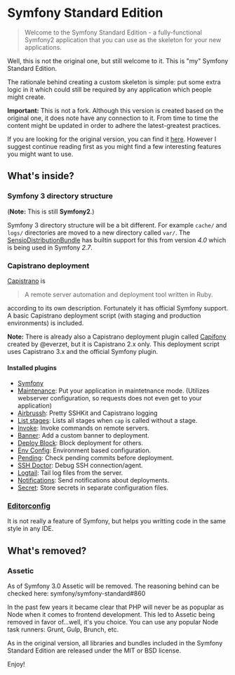 # Symfony Standard Edition

> Welcome to the Symfony Standard Edition - a fully-functional Symfony2
> application that you can use as the skeleton for your new applications.

Well, this is not the original one, but still welcome to it. This is "my" Symfony Standard Edition.

The rationale behind creating a custom skeleton is simple:
put some extra logic in it which could still be required by any application which people might create.

**Important:** This is not a fork. Although this version is created based on the original one, it does note
have any connection to it. From time to time the content might be updated in order to adhere the latest-greatest
practices.

If you are looking for the original version, you can find it [here](https://github.com/symfony/symfony-standard).
However I suggest continue reading first as you might find a few interesting features you might want to use.


## What's inside?

### Symfony 3 directory structure

(**Note:** This is still **Symfony2**.)

Symfony 3 directory structure will be a bit different. For example `cache/` and `logs/` directories are moved
to a new directory called `var/`.
The [SensioDistributionBundle](https://github.com/sensiolabs/SensioDistributionBundle) has builtin support for this
from version *4.0* which is being used in Symfony *2.7*.


### Capistrano deployment

[Capistrano](http://capistranorb.com/) is

> A remote server automation and deployment tool written in Ruby.

according to its own description. Fortunately it has official Symfony support. A basic Capistrano deployment script
(with staging and production environments) is included.

**Note:** There is already also a Capistrano deployment plugin called [Capifony](http://capifony.org/)
created by @everzet, but it is Capistrano 2.x only. This deployment script uses Capistrano 3.x and the
official Symfony plugin.


#### Installed plugins

- [Symfony](https://github.com/capistrano/symfony)
- [Maintenance](https://github.com/capistrano/maintenance): Put your application in maintetnance mode.
(Utilizes webserver configuration, so requests does not even get to your application)
- [Airbrussh](https://github.com/mattbrictson/airbrussh): Pretty SSHKit and Capistrano logging
- [List stages](https://rubygems.org/gems/capistrano-list_stages): Lists all stages when `cap` is called without a stage.
- [Invoke](https://github.com/sakuro/capistrano-invoke): Invoke commands on remote servers.
- [Banner](https://github.com/holysugar/capistrano_banner): Add a custom banner to deployment.
- [Deploy Block](https://github.com/brigade/capistrano-deploy-block): Block deployment for others.
- [Env Config](https://github.com/rjocoleman/capistrano-env-config): Environment based configuration.
- [Pending](https://github.com/a2ikm/capistrano-pending): Check pending commits before deployment.
- [SSH Doctor](https://github.com/capistrano-plugins/capistrano-ssh-doctor): Debug SSH connection/agent.
- [Logtail](https://github.com/ydkn/capistrano-logtail): Tail log files from the server.
- [Notifications](https://github.com/scorix/capistrano-notifications/): Send notifications about deployments.
- [Secret](https://github.com/xavierpriour/capistrano-secret): Store secrets in separate configuration files.


### [Editorconfig](http://editorconfig.org/)

It is not really a feature of Symfony, but helps you writting code in the same style in any IDE.



## What's removed?

### Assetic

As of Symfony 3.0 Assetic will be removed. The reasoning behind can be checked here: symfony/symfony-standard#860

In the past few years it became clear that PHP will never be as popuplar as Node when it comes to frontend development.
This led to Assetic being removed in favor of...well, it's you choice. You can use any popular Node task runners:
Grunt, Gulp, Brunch, etc.


As in the original version, all libraries and bundles included in the Symfony Standard Edition are
released under the MIT or BSD license.

Enjoy!
